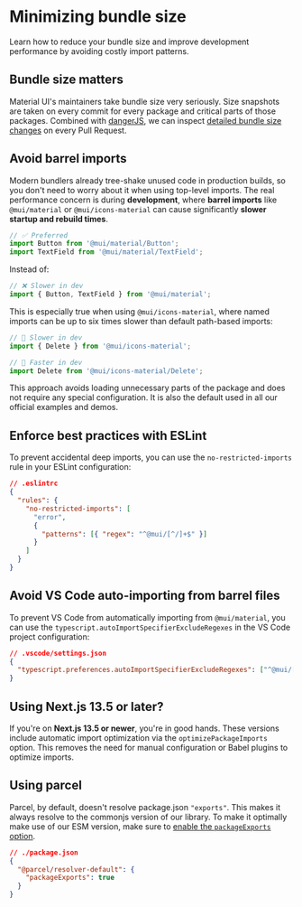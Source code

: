 # Minimizing bundle size

<p class="description">Learn how to reduce your bundle size and improve development performance by avoiding costly import patterns.</p>

## Bundle size matters

Material UI's maintainers take bundle size very seriously. Size snapshots are taken on every commit for every package and critical parts of those packages. Combined with [dangerJS](https://danger.systems/js/), we can inspect [detailed bundle size changes](https://github.com/mui/material-ui/pull/14638#issuecomment-466658459) on every Pull Request.

## Avoid barrel imports

Modern bundlers already tree-shake unused code in production builds, so you don't need to worry about it when using top-level imports. The real performance concern is during **development**, where **barrel imports** like `@mui/material` or `@mui/icons-material` can cause significantly **slower startup and rebuild times**.

```js
// ✅ Preferred
import Button from '@mui/material/Button';
import TextField from '@mui/material/TextField';
```

Instead of:

```js
// ❌ Slower in dev
import { Button, TextField } from '@mui/material';
```

This is especially true when using `@mui/icons-material`, where named imports can be up to six times slower than default path-based imports:

```js
// 🐌 Slower in dev
import { Delete } from '@mui/icons-material';

// 🚀 Faster in dev
import Delete from '@mui/icons-material/Delete';
```

This approach avoids loading unnecessary parts of the package and does not require any special configuration. It is also the default used in all our official examples and demos.

## Enforce best practices with ESLint

To prevent accidental deep imports, you can use the `no-restricted-imports` rule in your ESLint configuration:

```json
// .eslintrc
{
  "rules": {
    "no-restricted-imports": [
      "error",
      {
        "patterns": [{ "regex": "^@mui/[^/]+$" }]
      }
    ]
  }
}
```

## Avoid VS Code auto-importing from barrel files

To prevent VS Code from automatically importing from `@mui/material`, you can use the `typescript.autoImportSpecifierExcludeRegexes` in the VS Code project configuration:

```json
// .vscode/settings.json
{
  "typescript.preferences.autoImportSpecifierExcludeRegexes": ["^@mui/[^/]+$"]
}
```

## Using Next.js 13.5 or later?

If you're on **Next.js 13.5 or newer**, you're in good hands. These versions include automatic import optimization via the `optimizePackageImports` option. This removes the need for manual configuration or Babel plugins to optimize imports.

## Using parcel

Parcel, by default, doesn't resolve package.json `"exports"`. This makes it always resolve to the commonjs version of our library. To make it optimally make use of our ESM version, make sure to [enable the `packageExports` option](https://parceljs.org/features/dependency-resolution/#enabling-package-exports).

```json
// ./package.json
{
  "@parcel/resolver-default": {
    "packageExports": true
  }
}
```
